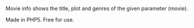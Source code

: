 Movie info shows the title, plot and genres of the given parameter (movie).

Made in PHP5. Free for use.
